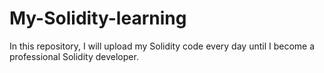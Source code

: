 # My-Solidity-learning
In this repository, I will upload my Solidity code every day until I become a professional Solidity developer.
